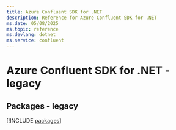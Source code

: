```yaml
---
title: Azure Confluent SDK for .NET
description: Reference for Azure Confluent SDK for .NET
ms.date: 05/08/2025
ms.topic: reference
ms.devlang: dotnet
ms.service: confluent
---
```

# Azure Confluent SDK for .NET - legacy
## Packages - legacy
[!INCLUDE [packages](confluent-index.md)]